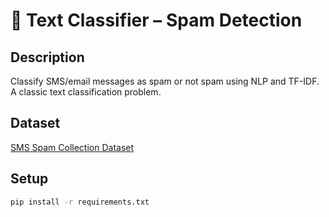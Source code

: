 # 📨 Text Classifier – Spam Detection

## Description
Classify SMS/email messages as spam or not spam using NLP and TF-IDF. A classic text classification problem.

## Dataset
[SMS Spam Collection Dataset](https://www.kaggle.com/datasets/uciml/sms-spam-collection-dataset)

## Setup
```bash
pip install -r requirements.txt
